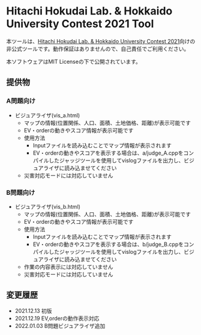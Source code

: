 # Hitachi Hokudai Lab. & Hokkaido University Contest 2021 Tool

本ツールは、[Hitachi Hokudai Lab. & Hokkaido University Contest 2021](https://atcoder.jp/contests/hokudai-hitachi2021)向けの非公式ツールです。動作保証はありませんので、自己責任でご利用ください。

本ソフトウェアはMIT Licenseの下で公開されています。

## 提供物

### A問題向け

- ビジュアライザ(vis_a.html)
  - マップの情報(位置関係、人口、面積、土地価格、距離)が表示可能です
  - EV・orderの動きやスコア情報が表示可能です
  - 使用方法
    - Inputファイルを読み込むことでマップ情報が表示されます
    - EV・orderの動きやスコアを表示する場合は、a/judge_A.cppをコンパイルしたジャッジツールを使用してvislogファイルを出力し、ビジュアライザに読み込ませてください
  - 災害対応モードには対応していません

### B問題向け

- ビジュアライザ(vis_b.html)
  - マップの情報(位置関係、人口、面積、土地価格、距離)が表示可能です
  - EV・orderの動きやスコア情報が表示可能です
  - 使用方法
    - Inputファイルを読み込むことでマップ情報が表示されます
    - EV・orderの動きやスコアを表示する場合は、b/judge_B.cppをコンパイルしたジャッジツールを使用してvislogファイルを出力し、ビジュアライザに読み込ませてください
  - 作業の内容表示には対応していません
  - 災害対応モードには対応していません

## 変更履歴

- 2021.12.13 初版
- 2021.12.19 EV,orderの動作表示対応
- 2022.01.03 B問題ビジュアライザ追加
